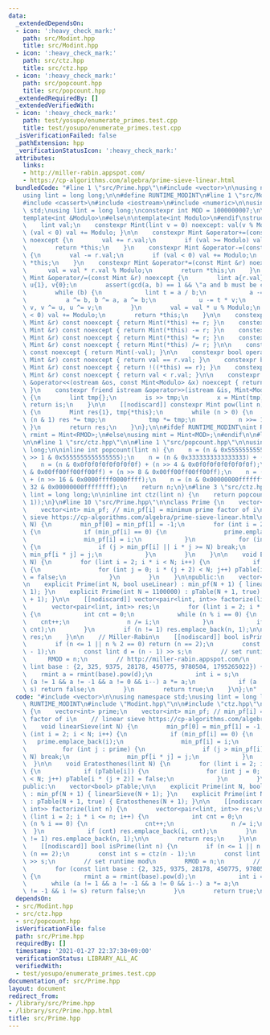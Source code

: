 ```yaml
---
data:
  _extendedDependsOn:
  - icon: ':heavy_check_mark:'
    path: src/Modint.hpp
    title: src/Modint.hpp
  - icon: ':heavy_check_mark:'
    path: src/ctz.hpp
    title: src/ctz.hpp
  - icon: ':heavy_check_mark:'
    path: src/popcount.hpp
    title: src/popcount.hpp
  _extendedRequiredBy: []
  _extendedVerifiedWith:
  - icon: ':heavy_check_mark:'
    path: test/yosupo/enumerate_primes.test.cpp
    title: test/yosupo/enumerate_primes.test.cpp
  _isVerificationFailed: false
  _pathExtension: hpp
  _verificationStatusIcon: ':heavy_check_mark:'
  attributes:
    links:
    - http://miller-rabin.appspot.com/
    - https://cp-algorithms.com/algebra/prime-sieve-linear.html
  bundledCode: "#line 1 \"src/Prime.hpp\"\n#include <vector>\n\nusing namespace std;\n\
    using lint = long long;\n\n#define RUNTIME_MODINT\n#line 1 \"src/Modint.hpp\"\n\
    #include <cassert>\n#include <iostream>\n#include <numeric>\n\nusing namespace\
    \ std;\nusing lint = long long;\nconstexpr int MOD = 1000000007;\n\n#ifdef RUNTIME_MODINT\n\
    template<int &Modulo>\n#else\n\ntemplate<int Modulo>\n#endif\nstruct Mint {\n\n\
    \    lint val;\n    constexpr Mint(lint v = 0) noexcept: val(v % Modulo) { if\
    \ (val < 0) val += Modulo; }\n\n    constexpr Mint &operator+=(const Mint &r)\
    \ noexcept {\n        val += r.val;\n        if (val >= Modulo) val -= Modulo;\n\
    \        return *this;\n    }\n    constexpr Mint &operator-=(const Mint &r) noexcept\
    \ {\n        val -= r.val;\n        if (val < 0) val += Modulo;\n        return\
    \ *this;\n    }\n    constexpr Mint &operator*=(const Mint &r) noexcept {\n  \
    \      val = val * r.val % Modulo;\n        return *this;\n    }\n    constexpr\
    \ Mint &operator/=(const Mint &r) noexcept {\n        lint a{r.val}, b{Modulo},\
    \ u{1}, v{0};\n        assert(gcd(a, b) == 1 && \"a and b must be co-prime\");\n\
    \        while (b) {\n            lint t = a / b;\n            a -= t * b;\n \
    \           a ^= b, b ^= a, a ^= b;\n            u -= t * v;\n            u ^=\
    \ v, v ^= u, u ^= v;\n        }\n        val = val * u % Modulo;\n        if (val\
    \ < 0) val += Modulo;\n        return *this;\n    }\n\n    constexpr Mint operator+(const\
    \ Mint &r) const noexcept { return Mint(*this) += r; }\n    constexpr Mint operator-(const\
    \ Mint &r) const noexcept { return Mint(*this) -= r; }\n    constexpr Mint operator*(const\
    \ Mint &r) const noexcept { return Mint(*this) *= r; }\n    constexpr Mint operator/(const\
    \ Mint &r) const noexcept { return Mint(*this) /= r; }\n\n    constexpr Mint operator-()\
    \ const noexcept { return Mint(-val); }\n\n    constexpr bool operator==(const\
    \ Mint &r) const noexcept { return val == r.val; }\n    constexpr bool operator!=(const\
    \ Mint &r) const noexcept { return !((*this) == r); }\n    constexpr bool operator<(const\
    \ Mint &r) const noexcept { return val < r.val; }\n\n    constexpr friend ostream\
    \ &operator<<(ostream &os, const Mint<Modulo> &x) noexcept { return os << x.val;\
    \ }\n    constexpr friend istream &operator>>(istream &is, Mint<Modulo> &x) noexcept\
    \ {\n        lint tmp{};\n        is >> tmp;\n        x = Mint(tmp);\n       \
    \ return is;\n    }\n\n    [[nodiscard]] constexpr Mint pow(lint n) const noexcept\
    \ {\n        Mint res{1}, tmp{*this};\n        while (n > 0) {\n            if\
    \ (n & 1) res *= tmp;\n            tmp *= tmp;\n            n >>= 1;\n       \
    \ }\n        return res;\n    }\n};\n\n#ifdef RUNTIME_MODINT\nint RMOD;\nusing\
    \ rmint = Mint<RMOD>;\n#else\nusing mint = Mint<MOD>;\n#endif\n\n#line 8 \"src/Prime.hpp\"\
    \n\n#line 1 \"src/ctz.hpp\"\n\n#line 1 \"src/popcount.hpp\"\n\nusing lint = long\
    \ long;\n\ninline int popcount(lint n) {\n    n = (n & 0x5555555555555555) + (n\
    \ >> 1 & 0x5555555555555555);\n    n = (n & 0x3333333333333333) + (n >> 2 & 0x3333333333333333);\n\
    \    n = (n & 0x0f0f0f0f0f0f0f0f) + (n >> 4 & 0x0f0f0f0f0f0f0f0f);\n    n = (n\
    \ & 0x00ff00ff00ff00ff) + (n >> 8 & 0x00ff00ff00ff00ff);\n    n = (n & 0x0000ffff0000ffff)\
    \ + (n >> 16 & 0x0000ffff0000ffff);\n    n = (n & 0x00000000ffffffff) + (n >>\
    \ 32 & 0x00000000ffffffff);\n    return n;\n}\n#line 3 \"src/ctz.hpp\"\n\nusing\
    \ lint = long long;\n\ninline int ctz(lint n) {\n    return popcount(~n & (n -\
    \ 1));\n}\n#line 10 \"src/Prime.hpp\"\n\nclass Prime {\n    vector<int> prime;\n\
    \    vector<int> min_pf; // min_pf[i] = minimum prime factor of i\n    // linear\
    \ sieve https://cp-algorithms.com/algebra/prime-sieve-linear.html\n    void linearSieve(int\
    \ N) {\n        min_pf[0] = min_pf[1] = -1;\n        for (int i = 2; i < N; i++)\
    \ {\n            if (min_pf[i] == 0) {\n                prime.emplace_back(i);\n\
    \                min_pf[i] = i;\n            }\n            for (int j : prime)\
    \ {\n                if (j > min_pf[i] || i * j >= N) break;\n               \
    \ min_pf[i * j] = j;\n            }\n        }\n    }\n\n    void Eratosthenes(lint\
    \ N) {\n        for (lint i = 2; i * i < N; i++) {\n            if (pTable[i])\
    \ {\n                for (int j = 0; i * (j + 2) < N; j++) pTable[i * (j + 2)]\
    \ = false;\n            }\n        }\n    }\n\npublic:\n    vector<bool> pTable;\n\
    \n    explicit Prime(int N, bool useLinear) : min_pf(N + 1) { linearSieve(N +\
    \ 1); }\n    explicit Prime(int N = 1100000) : pTable(N + 1, true) { Eratosthenes(N\
    \ + 1); }\n\n    [[nodiscard]] vector<pair<lint, int>> factorize(lint n) {\n \
    \       vector<pair<lint, int>> res;\n        for (lint i = 2; i * i <= n; i++)\
    \ {\n            int cnt = 0;\n            while (n % i == 0) {\n            \
    \    cnt++;\n                n /= i;\n            }\n            if (cnt) res.emplace_back(i,\
    \ cnt);\n        }\n        if (n != 1) res.emplace_back(n, 1);\n\n        return\
    \ res;\n    }\n\n    // Miller-Rabin\n    [[nodiscard]] bool isPrime(lint n) {\n\
    \        if (n <= 1 || n % 2 == 0) return (n == 2);\n        const int s = ctz(n\
    \ - 1);\n        const lint d = (n - 1) >> s;\n        // set runtime mod\n  \
    \      RMOD = n;\n        // http://miller-rabin.appspot.com/\n        for (const\
    \ lint base : {2, 325, 9375, 28178, 450775, 9780504, 1795265022}) {\n        \
    \    rmint a = rmint(base).pow(d);\n            int i = s;\n            while\
    \ (a != 1 && a != -1 && a != 0 && i--) a *= a;\n            if (a != -1 && i !=\
    \ s) return false;\n        }\n        return true;\n    }\n};\n"
  code: "#include <vector>\n\nusing namespace std;\nusing lint = long long;\n\n#define\
    \ RUNTIME_MODINT\n#include \"Modint.hpp\"\n\n#include \"ctz.hpp\"\n\nclass Prime\
    \ {\n    vector<int> prime;\n    vector<int> min_pf; // min_pf[i] = minimum prime\
    \ factor of i\n    // linear sieve https://cp-algorithms.com/algebra/prime-sieve-linear.html\n\
    \    void linearSieve(int N) {\n        min_pf[0] = min_pf[1] = -1;\n        for\
    \ (int i = 2; i < N; i++) {\n            if (min_pf[i] == 0) {\n             \
    \   prime.emplace_back(i);\n                min_pf[i] = i;\n            }\n  \
    \          for (int j : prime) {\n                if (j > min_pf[i] || i * j >=\
    \ N) break;\n                min_pf[i * j] = j;\n            }\n        }\n  \
    \  }\n\n    void Eratosthenes(lint N) {\n        for (lint i = 2; i * i < N; i++)\
    \ {\n            if (pTable[i]) {\n                for (int j = 0; i * (j + 2)\
    \ < N; j++) pTable[i * (j + 2)] = false;\n            }\n        }\n    }\n\n\
    public:\n    vector<bool> pTable;\n\n    explicit Prime(int N, bool useLinear)\
    \ : min_pf(N + 1) { linearSieve(N + 1); }\n    explicit Prime(int N = 1100000)\
    \ : pTable(N + 1, true) { Eratosthenes(N + 1); }\n\n    [[nodiscard]] vector<pair<lint,\
    \ int>> factorize(lint n) {\n        vector<pair<lint, int>> res;\n        for\
    \ (lint i = 2; i * i <= n; i++) {\n            int cnt = 0;\n            while\
    \ (n % i == 0) {\n                cnt++;\n                n /= i;\n          \
    \  }\n            if (cnt) res.emplace_back(i, cnt);\n        }\n        if (n\
    \ != 1) res.emplace_back(n, 1);\n\n        return res;\n    }\n\n    // Miller-Rabin\n\
    \    [[nodiscard]] bool isPrime(lint n) {\n        if (n <= 1 || n % 2 == 0) return\
    \ (n == 2);\n        const int s = ctz(n - 1);\n        const lint d = (n - 1)\
    \ >> s;\n        // set runtime mod\n        RMOD = n;\n        // http://miller-rabin.appspot.com/\n\
    \        for (const lint base : {2, 325, 9375, 28178, 450775, 9780504, 1795265022})\
    \ {\n            rmint a = rmint(base).pow(d);\n            int i = s;\n     \
    \       while (a != 1 && a != -1 && a != 0 && i--) a *= a;\n            if (a\
    \ != -1 && i != s) return false;\n        }\n        return true;\n    }\n};\n"
  dependsOn:
  - src/Modint.hpp
  - src/ctz.hpp
  - src/popcount.hpp
  isVerificationFile: false
  path: src/Prime.hpp
  requiredBy: []
  timestamp: '2021-01-27 22:37:38+09:00'
  verificationStatus: LIBRARY_ALL_AC
  verifiedWith:
  - test/yosupo/enumerate_primes.test.cpp
documentation_of: src/Prime.hpp
layout: document
redirect_from:
- /library/src/Prime.hpp
- /library/src/Prime.hpp.html
title: src/Prime.hpp
---
```

